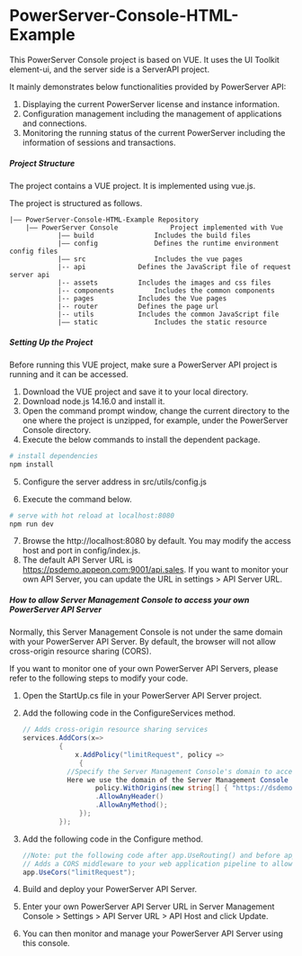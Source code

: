# PowerServer-Console-HTML-Example

This PowerServer Console project is based on VUE. It uses the UI Toolkit element-ui, and the server side is a ServerAPI project. 

It mainly demonstrates below functionalities provided by PowerServer API:
1. Displaying the current PowerServer license and instance information.
2. Configuration management including the management of applications and connections.
3. Monitoring the running status of the current PowerServer including the information of sessions and transactions.


##### Project Structure

The project contains a VUE project. It is implemented using vue.js.

The project is structured as follows.

```
|—— PowerServer-Console-HTML-Example Repository 
	|—— PowerServer Console    			Project implemented with Vue
	    	|—— build				Includes the build files
	    	|—— config				Defines the runtime environment config files
	    	|—— src					Includes the vue pages
			|-- api				Defines the JavaScript file of request server api 
			|-- assets			Includes the images and css files
			|-- components			Includes the common components
			|-- pages			Includes the Vue pages
			|-- router			Defines the page url
			|-- utils			Includes the common JavaScript file
	    	|—— static				Includes the static resource
```

##### Setting Up the Project

Before running this VUE project, make sure a PowerServer API project is running and it can be accessed. 

1. Download the VUE project and save it to your local directory.
2. Download node.js 14.16.0 and install it.
3. Open the command prompt window, change the current directory to the one where the project is unzipped, for example, under the PowerServer Console directory. 
4. Execute the below commands to install the dependent package. 

  ```bash
  # install dependencies
  npm install
  ```

5. Configure the server address in src/utils/config.js

6. Execute the command below. 

  ```bash
  # serve with hot reload at localhost:8080
  npm run dev
  ```
7. Browse the http://localhost:8080 by default. You may modify the access host and port in config/index.js.
8. The default API Server URL is https://psdemo.appeon.com:9001/api.sales. If you want to monitor your own API Server, you can update the URL in settings > API Server URL.

##### How to allow Server Management Console to access your own PowerServer API Server

Normally, this Server Management Console is not under the same domain with your PowerServer API Server. By default, the browser will not allow cross-origin resource sharing (CORS).

If you want to monitor one of your own PowerServer API Servers, please refer to the following steps to modify your code. 

1. Open the StartUp.cs file in your PowerServer API Server project.

2. Add the following code in the      ConfigureServices method.

   ```c#
   // Adds cross-origin resource sharing services
   services.AddCors(x=>
            {
                x.AddPolicy("limitRequest", policy =>
                 {
			  //Specify the Server Management Console's domain to access your PowerServer API server. 
			  Here we use the domain of the Server Management Console (https://dsdemo.appeon.com/psconsolehtml) of our online demo site as an example.
                     policy.WithOrigins(new string[] { "https://dsdemo.appeon.com" })	
                     .AllowAnyHeader()
                     .AllowAnyMethod();
                 });
            });
   ```

3. Add the following code in the Configure method.

   ```c#
   //Note: put the following code after app.UseRouting() and before app.UseAuthentication().
   // Adds a CORS middleware to your web application pipeline to allow cross domain requests.
   app.UseCors("limitRequest"); 
   ```

4. Build and deploy your PowerServer API Server.

5. Enter your own PowerServer API Server URL in Server Management Console > Settings > API Server URL > API Host and click Update.

6. You can then monitor and manage      your PowerServer API Server using this console.

